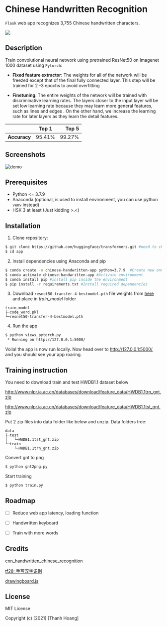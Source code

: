 # Chinese Handwritten Recognition

`Flask` web app recognizes 3,755 Chinese handwritten characters.

[![](https://img.shields.io/badge/Heroku-Open_Web_App-blue?logo=Heroku)](https://chinese-handwritten.herokuapp.com/)

## Description
Train convolutional neural network using pretrained ResNet50 on Imagenet 1000 dataset using `Pytorch`:

- **Fixed feature extractor**: The weights for all of the network will be freezed except that of the final fully connected layer. This step will be trained for 2 -3 epochs to avoid overfitting

- **Finetuning**: The entire weights of the network will be trained with discriminative learning rates. The layers closer to the input layer will be set low learning rate because they may learn more general features, such as lines and edges . On the other hand, we increase the learning rate for later layers as they learn the detail features.

|         | Top 1           | Top 5  |
| ------------- |:-------------:| -----:|
| **Accuracy**     | 95.41% | 99.27%|


## Screenshots
![demo](./Image/demo.gif)

## Prerequisites
- Python <= 3.7.9
- Anaconda (optional, is used to install environment, you can use python `venv` instead)
- HSK 3 at least (Just kidding >.<)

## Installation
1. Clone repository:
```bash
$ git clone https://github.com/huggingface/transformers.git #need to change to repository
$ cd app
```

2. Install dependencies using Anaconda and pip
```bash
$ conda create -n chinese-handwritten-app python=3.7.9  #Create new environment
$ conda activate chinese-handwritten-app #Activate environment
$ conda install pip #install pip inside the environment
$ pip install -r requirements.txt #Install required dependencies
```

3. Download `resnet50-transfer-4-bestmodel.pth` file weights from [here](https://drive.google.com/file/d/1Hh7R6QcnZ5mw9Xgj7cnnTjkAPSPlREht/view?usp=sharing) and place in *train_model* folder
```
train_model
├─code_word.pkl
└─resnet50-transfer-4-bestmodel.pth
```

4. Run the app
```bash
$ python views_pytorch.py
 * Running on http://127.0.0.1:5000/
```

Voila! the app is now run locally. Now head over to http://127.0.0.1:5000/, and you should see your app roaring.

## Training instruction
You need to download train and test HWDB1.1 dataset below

http://www.nlpr.ia.ac.cn/databases/download/feature_data/HWDB1.1trn_gnt.zip

http://www.nlpr.ia.ac.cn/databases/download/feature_data/HWDB1.1tst_gnt.zip

Put 2 zip files into data folder like below and unzip. Data folders tree:

```
data
├─test
│   └─HWDB1.1tst_gnt.zip
└─train
    └─HWDB1.1trn_gnt.zip
```

Convert gnt to png

```bash
$ python gnt2png.py
```
Start training

```bash
$ python train.py
```

## Roadmap
- [ ] Reduce web app latency, loading function
- [ ] Handwritten keyboard
- [ ] Train with more words


## Credits
[cnn_handwritten_chinese_recognition](https://github.com/taosir/cnn_handwritten_chinese_recognition)

[tf28: 手写汉字识别](https://cloud.tencent.com/developer/article/1016464)

[drawingboard.js](https://github.com/Leimi/drawingboard.js)
## License
MIT License

Copyright (c) [2021] [Thanh Hoang]

